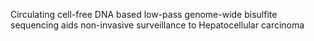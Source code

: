 Circulating cell-free DNA based low-pass genome-wide bisulfite sequencing aids non-invasive surveillance to Hepatocellular carcinoma
